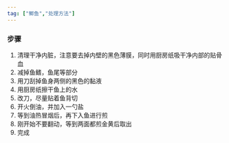 ```yaml
---
tag: ["鲫鱼","处理方法"]
---
```


### 步骤
1. 清理干净内脏，注意要去掉内壁的黑色薄膜，同时用厨房纸吸干净内部的贴骨血
2. 减掉鱼鳍，鱼尾等部分
3. 用刀刮掉鱼身两侧的黑色的黏液
4. 用厨房纸擦干鱼上的水
5. 改刀，尽量贴着鱼背切
6. 开火倒油，并加入一勺盐
7. 等到油热冒烟后，再下入鱼进行煎
8. 刚开始不要翻动，等到两面都煎金黄后取出
9. 完成